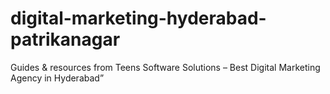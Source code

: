 # digital-marketing-hyderabad-patrikanagar
Guides &amp; resources from Teens Software Solutions – Best Digital Marketing Agency in Hyderabad”
